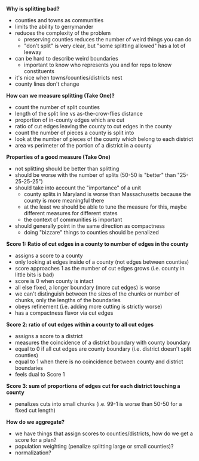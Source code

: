 __Why is splitting bad?__
- counties and towns as communities
- limits the ability to gerrymander
- reduces the complexity of the problem
	- preserving counties reduces the number of weird things you can do
	- "don't split" is very clear, but "some splitting allowed" has a lot of leeway
- can be hard to describe weird boundaries
	- important to know who represents you and for reps to know constituents
- it's nice when towns/counties/districts nest
- county lines don't change

__How can we measure splitting (Take One)?__
- count the number of split counties
- length of the split line vs as-the-crow-flies distance
- proportion of in-county edges which are cut
- ratio of cut edges leaving the county to cut edges in the county
- count the number of pieces a county is split into
- look at the number of pieces of the county which belong to each district
- area vs perimeter of the portion of a district in a county

__Properties of a good measure (Take One)__
- not splitting should be better than splitting
- should be worse with the number of splits (50-50 is "better" than "25-25-25-25")
- should take into account the "importance" of a unit
	- county splits in Maryland is worse than Massachusetts because the county is more meaningful there
	- at the least we should be able to tune the measure for this, maybe different measures for different states
	- the context of communities is important
- should generally point in the same direction as compactness
	- doing "bizzare" things to counties should be penalized
  
  
  
__Score 1: Ratio of cut edges in a county to number of edges in the county__
- assigns a score to a county
- only looking at edges inside of a county (not edges between counties)
- score approaches 1 as the number of cut edges grows (i.e. county in little bits is bad)
- score is 0 when county is intact
- all else fixed, a longer boundary (more cut edges) is worse
- we can't distinguish between the sizes of the chunks or number of chunks, only the lengths of the boundaries
- obeys refinement (i.e. adding more cutting is strictly worse)
- has a compactness flavor via cut edges

__Score 2: ratio of cut edges within a county to all cut edges__
- assigns a score to a district
- measures the coincidence of a district boundary with county boundary
- equal to 0 if all cut edges are county boundary (i.e. district doesn't split counties)
- equal to 1 when there is no coincidence between county and district boundaries
- feels dual to Score 1


__Score 3: sum of proportions of edges cut for each district touching a county__
- penalizes cuts into small chunks (i.e. 99-1 is worse than 50-50 for a fixed cut length)


__How do we aggregate?__
- we have things that assign scores to counties/districts, how do we get a score for a plan?
- population weighting (penalize splitting large or small counties)?
- normalization?
